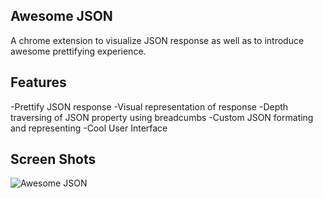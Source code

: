 ## Awesome JSON 
A chrome extension to visualize JSON response as well as to introduce awesome prettifying experience.

## Features
-Prettify JSON response
-Visual representation of response
-Depth traversing of JSON property using breadcumbs
-Custom JSON formating and representing
-Cool User Interface

## Screen Shots
![Awesome JSON](https://raw.githubusercontent.com/rbrahul/Awesome-JSON/master/awesome-json-slideshow.gif "Awesome JSON an awesome Chrome extension to assist development")
